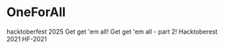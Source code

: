 # OneForAll
hacktoberfest 2025 Get get 'em all! Get get 'em all - part 2!
Hacktoberest 2021
HF-2021
